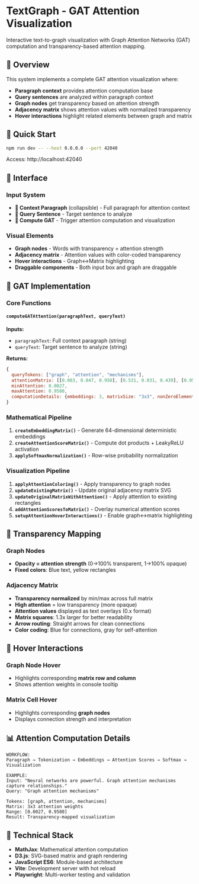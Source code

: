 # TextGraph - GAT Attention Visualization

Interactive text-to-graph visualization with Graph Attention Networks (GAT) computation and transparency-based attention mapping.

## 🎯 Overview

This system implements a complete GAT attention visualization where:
- **Paragraph context** provides attention computation base
- **Query sentences** are analyzed within paragraph context  
- **Graph nodes** get transparency based on attention strength
- **Adjacency matrix** shows attention values with normalized transparency
- **Hover interactions** highlight related elements between graph and matrix

## 🚀 Quick Start

```bash
npm run dev -- --host 0.0.0.0 --port 42040
```

Access: http://localhost:42040

## 📱 Interface

### Input System
- **📄 Context Paragraph** (collapsible) - Full paragraph for attention context
- **🎯 Query Sentence** - Target sentence to analyze  
- **🔄 Compute GAT** - Trigger attention computation and visualization

### Visual Elements
- **Graph nodes** - Words with transparency = attention strength
- **Adjacency matrix** - Attention values with color-coded transparency
- **Hover interactions** - Graph↔Matrix highlighting
- **Draggable components** - Both input box and graph are draggable

## 🧠 GAT Implementation

### Core Functions

#### `computeGATAttention(paragraphText, queryText)`
**Inputs:**
- `paragraphText`: Full context paragraph (string)
- `queryText`: Target sentence to analyze (string)

**Returns:**
```javascript
{
  queryTokens: ["graph", "attention", "mechanisms"],
  attentionMatrix: [[0.003, 0.047, 0.950], [0.531, 0.031, 0.439], [0.958, 0.039, 0.003]],
  minAttention: 0.0027,
  maxAttention: 0.9580,
  computationDetails: {embeddings: 3, matrixSize: "3x3", nonZeroElements: 6}
}
```

### Mathematical Pipeline

1. **`createEmbeddingMatrix()`** - Generate 64-dimensional deterministic embeddings
2. **`createAttentionScoreMatrix()`** - Compute dot products + LeakyReLU activation  
3. **`applySoftmaxNormalization()`** - Row-wise probability normalization

### Visualization Pipeline

1. **`applyAttentionColoring()`** - Apply transparency to graph nodes
2. **`updateExistingMatrix()`** - Update original adjacency matrix SVG
3. **`updateOriginalMatrixWithAttention()`** - Apply attention to existing rectangles
4. **`addAttentionScoresToMatrix()`** - Overlay numerical attention scores
5. **`setupAttentionHoverInteractions()`** - Enable graph↔matrix highlighting

## 🎨 Transparency Mapping

### Graph Nodes
- **Opacity = attention strength** (0→100% transparent, 1→100% opaque)
- **Fixed colors**: Blue text, yellow rectangles

### Adjacency Matrix  
- **Transparency normalized** by min/max across full matrix
- **High attention** = low transparency (more opaque)
- **Attention values** displayed as text overlays (0.x format)
- **Matrix squares**: 1.3x larger for better readability
- **Arrow routing**: Straight arrows for clean connections
- **Color coding**: Blue for connections, gray for self-attention

## 🎯 Hover Interactions

### Graph Node Hover
- Highlights corresponding **matrix row and column**
- Shows attention weights in console tooltip

### Matrix Cell Hover  
- Highlights corresponding **graph nodes**
- Displays connection strength and interpretation

## 📊 Attention Computation Details

```
WORKFLOW:
Paragraph → Tokenization → Embeddings → Attention Scores → Softmax → Visualization

EXAMPLE:
Input: "Neural networks are powerful. Graph attention mechanisms capture relationships."
Query: "Graph attention mechanisms"

Tokens: [graph, attention, mechanisms]
Matrix: 3x3 attention weights
Range: [0.0027, 0.9580]
Result: Transparency-mapped visualization
```

## 🔧 Technical Stack

- **MathJax**: Mathematical attention computation
- **D3.js**: SVG-based matrix and graph rendering  
- **JavaScript ES6**: Module-based architecture
- **Vite**: Development server with hot reload
- **Playwright**: Multi-worker testing and validation